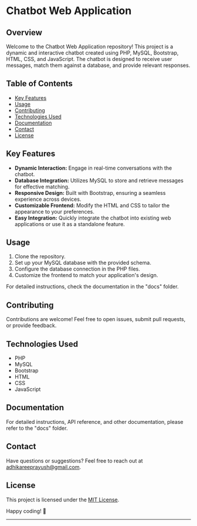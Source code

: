 # Chatbot Web Application

## Overview

Welcome to the Chatbot Web Application repository! This project is a dynamic and interactive chatbot created using PHP, MySQL, Bootstrap, HTML, CSS, and JavaScript. The chatbot is designed to receive user messages, match them against a database, and provide relevant responses.

## Table of Contents

- [Key Features](#key-features)
- [Usage](#usage)
- [Contributing](#contributing)
- [Technologies Used](#technologies-used)
- [Documentation](#documentation)
- [Contact](#contact)
- [License](#license)

## Key Features

- **Dynamic Interaction:** Engage in real-time conversations with the chatbot.
- **Database Integration:** Utilizes MySQL to store and retrieve messages for effective matching.
- **Responsive Design:** Built with Bootstrap, ensuring a seamless experience across devices.
- **Customizable Frontend:** Modify the HTML and CSS to tailor the appearance to your preferences.
- **Easy Integration:** Quickly integrate the chatbot into existing web applications or use it as a standalone feature.

## Usage

1. Clone the repository.
2. Set up your MySQL database with the provided schema.
3. Configure the database connection in the PHP files.
4. Customize the frontend to match your application's design.

For detailed instructions, check the documentation in the "docs" folder.

## Contributing

Contributions are welcome! Feel free to open issues, submit pull requests, or provide feedback.

## Technologies Used

- PHP
- MySQL
- Bootstrap
- HTML
- CSS
- JavaScript

## Documentation

For detailed instructions, API reference, and other documentation, please refer to the "docs" folder.

## Contact

Have questions or suggestions? Feel free to reach out at [adhikareeprayush@gmail.com](mailto:adhikareeprayush@gmail.com).

## License

This project is licensed under the [MIT License](License.txt).

Happy coding! 🚀

---

